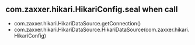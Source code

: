 ## com.zaxxer.hikari.HikariConfig.seal when call
- com.zaxxer.hikari.HikariDataSource.getConnection()
- com.zaxxer.hikari.HikariDataSource.HikariDataSource(com.zaxxer.hikari.HikariConfig)
